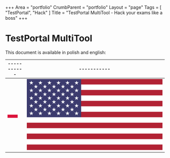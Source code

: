 +++
Area = "portfolio"
CrumbParent = "portfolio"
Layout = "page"
Tags = [ "TestPortal", "Hack" ]
Title = "TestPortal MultiTool - Hack your exams like a boss"
+++

# TestPortal MultiTool

This document is available in polish and english:

| ----------- | ----------- |
| - | - |
| [![Polish](static/flags/pl.svg)](https://mrcyjanek.net/projects/testportal-multitool/README.pl.html) | [![English](static/flags/us.svg)](https://mrcyjanek.net/projects/testportal-multitool/README.en.html) |
